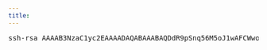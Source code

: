 ```yaml
---
title: 
---   
```

<pre class="src">ssh-rsa AAAAB3NzaC1yc2EAAAADAQABAAABAQDdR9pSnq56M5oJ1wAFCWwooMh4najCcVroEH45IxnQYAUk1wse5IX1gLRi0MBgH+0CXQ00OtqXwcNABKII54TRDl0io0/K6XlPsI4rjpku71faf0MDLQk5UGCyOVA3rI7KH+lbxQCXag2tkTM8sNKSgTnuTn3/RglZt45m2gnSLsWvSvgAPzoCZgyU+4yegBDREu5VkFVnrOsk9gVpBF/sK1NuDmTvXZ4PQxLJ+DNoB3S97WhWbwb9BlKyuVhExfXN9RccGmboJeLZ0yN0/d4X5ejiYvSyc72UTClErdShJp51TtjpGZYKDuE3GsdGhcLm2SibR2O+ZOIkXHtQ1XhL nsa@owly.local</pre>

